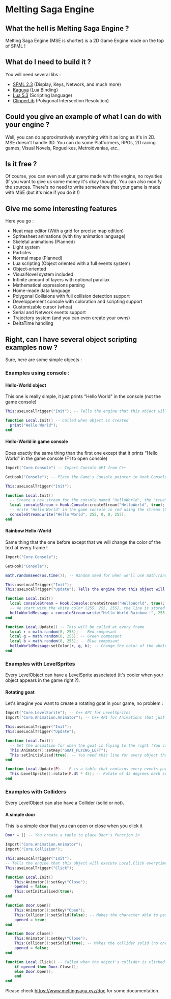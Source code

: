 # Melting Saga Engine

## What the hell is Melting Saga Engine ?
Melting Saga Engine (MSE is shorter) is a 2D Game Engine made on the top of SFML !

## What do I need to build it ?
You will need several libs :
- [SFML 2.3](http://www.sfml-dev.org/download/sfml/2.3/index-fr.php) (Display, Keys, Network, and much more)
- [Kaguya](https://github.com/satoren/kaguya) (Lua Binding)
- [Lua 5.3](http://lua-users.org/wiki/LuaBinaries) (Scripting language)
- [ClipperLib](https://sourceforge.net/projects/polyclipping/files/) (Polygonal Intersection Resolution)

## Could you give an example of what I can do with your engine ?
Well, you can do approximatively everything with it as long as it's in 2D. MSE doesn't handle 3D.
You can do some Platformers, RPGs, 2D racing games, Visual Novels, Roguelikes, Metroidvanias, etc..

## Is it free ?
Of course, you can even sell your game made with the engine, no royalties (If you want to give us some money it's okay though).
You can also modify the sources.
There's no need to write somewhere that your game is made with MSE (but it's nice if you do it !)

## Give me some interesting features
Here you go :
- Neat map editor (With a grid for precise map edition)
- Spritesheet animations (with tiny animation language)
- Skeletal animations (Planned)
- Light system
- Particles
- Normal maps (Planned)
- Lua scripting (Object oriented with a full events system)
- Object-oriented
- VisualNovel system included
- Infinite amount of layers with optional parallax
- Mathematical expressions parsing
- Home-made data language
- Polygonal Collisions with full collision detection support
- Developpement console with coloration and scripting support
- Customizable cursor (whoa)
- Serial and Network events support
- Trajectory system (and you can even create your owns)
- DeltaTime handling

## Right, can I have several object scripting examples now ?
Sure, here are some simple objects :
### Examples using console :
#### Hello-World object
This one is really simple, it just prints "Hello World" in the console (not the game console)
```lua
This:useLocalTrigger("Init"); -- Tells the engine that this object will execute Local.Init when created

function Local.Init() -- Called when object is created
  print("Hello World");
end
```
#### Hello-World in game console
Does exactly the same thing than the first one except that it prints "Hello World" in the game console (F1 to open console)
```lua
Import("Core.Console") -- Import Console API from C++

GetHook("Console"); -- Place the Game's Console pointer in Hook.Console

This:useLocalTrigger("Init");

function Local.Init()
  -- Create a new stream for the console named "HelloWorld", the "true" means the stream is directly enabled
  local consoleStream = Hook.Console:createStream("HelloWorld", true);
  -- Write "Hello World" in the game console in red using the stream (5th parameter is alpha)
  consoleStream:write("Hello World", 255, 0, 0, 255);
end
```

#### Rainbow Hello-World
Same thing that the one before except that we will change the color of the text at every frame !
```lua
Import("Core.Console");

GetHook("Console");

math.randomseed(os.time()); -- Random seed for when we'll use math.random()

This:useLocalTrigger("Init");
This:useLocalTrigger("Update"); Tells the engine that this object will execute Local.Update every frame

function Local.Init()
  local consoleStream = Hook.Console:createStream("HelloWorld", true);
  -- We start with the white color (255, 255, 255), the line is stored in helloWorldMessage
  helloWorldMessage = consoleStream:write("Hello World Rainbow !", 255, 255, 255, 255);
end

function Local.Update() -- This will be called at every frame
  local r = math.random(0, 255); -- Red composant
  local g = math.random(0, 255); -- Green composant
  local b = math.random(0, 255); -- Blue composant
  helloWorldMessage:setColor(r, g, b); -- Change the color of the whole line
end
```
### Examples with LevelSprites
Every LevelObject can have a LevelSprite associated (it's cooler when your object appears in the game right ?).
#### Rotating goat
Let's imagine you want to create a rotating goat in your game, no problem :
```lua
Import("Core.LevelSprite"); -- C++ API for LevelSprites
Import("Core.Animation.Animator"); -- C++ API for Animations (but just the Animator)

This:useLocalTrigger("Init");
This:useLocalTrigger("Update");

function Local.Init()
  -- Set the animation for when the goat is flying to the right (You can imagine it already right ?)
  This:Animator():setKey("GOAT_FLYING_LEFT");
  This:setInitialised(true); -- You need this line for every object that is visible in-game
end

function Local.Update(P) -- P is a table that contains every events parameters (here parameters for update)
  This:LevelSprite():rotate(P.dt * 45); -- Rotate of 45 degrees each second (You multiply with the DeltaTime here)
end
```

### Examples with Colliders
Every LevelObject can also have a Collider (solid or not).

#### A simple door
This is a simple door that you can open or close when you click it

```lua
Door = {} -- You create a table to place Door's function in

Import("Core.Animation.Animator");
Import("Core.Collision");

This:useLocalTrigger("Init");
-- Tells the engine that this object will execute Local.Click everytime the Collider is clicked
This:useLocalTrigger("Click");

function Local.Init()
    This:Animator():setKey("Close");
    opened = false;
    This:setInitialised(true);
end

function Door.Open()
    This:Animator():setKey("Open");
    This:Collider():setSolid(false); -- Makes the character able to pass through the door
    opened = true;
end

function Door.Close()
    This:Animator():setKey("Close");
    This:Collider():setSolid(true); -- Makes the collider solid (no one can pass through)
    opened = false;
end

function Local.Click() -- Called when the object's collider is clicked
    if opened then Door.Close();
    else Door.Open();
    end
end
```

Please check https://www.meltingsaga.xyz/doc for some documentation.
